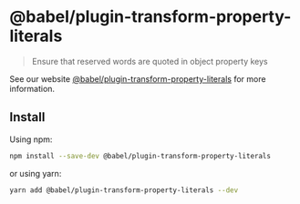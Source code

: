 # @babel/plugin-transform-property-literals

> Ensure that reserved words are quoted in object property keys

See our
website [@babel/plugin-transform-property-literals](https://babeljs.io/docs/babel-plugin-transform-property-literals)
for more information.

## Install

Using npm:

```sh
npm install --save-dev @babel/plugin-transform-property-literals
```

or using yarn:

```sh
yarn add @babel/plugin-transform-property-literals --dev
```
